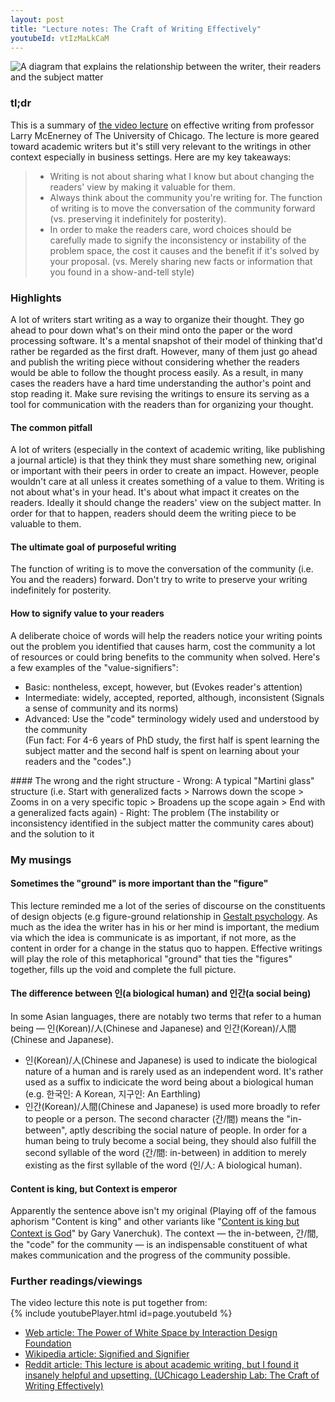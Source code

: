 ```yaml
---
layout: post
title: "Lecture notes: The Craft of Writing Effectively"
youtubeId: vtIzMaLkCaM
---
```


<img src="https://lh3.googleusercontent.com/tgZaASeMQqN7mX-DkV1hPKRVg9aCAKTMZOQ2Z-rO70zVnMUUJPthMd6VmGm1IupLjcfygUhXPqN65ZLNDdedixLnpHbqX-ALzA8xbsoOEzaR4q7dC2b3nTmREyuCd2fLKYQzRDjj9g3qscdUt0gXXpEDLAjJVFDAZAW4g2nP2OtkSSDbcngm8D3AXAI8PlJY2MVZpuqZNfVS76dVlRmPup7GV5XSZwNO10gMmlSJnVJ42kVBQLxsYsKIoNQaloRiOachSTUCP-bI4ojuVkbOGPnuducuSCaO3UITUQK5KW_GhV_1X75zWeSROO_6vCnxkN6FIzx15Bwh07ivTFMbynbIJydfrmd4-zwkLBjmWnyCaMhZM5bI6sagbNzNasCnM6I99vcBvWW_ROpXN85iifxnE46V0ZM0t598oVXcsK1UJ-mxfnjuSUW5b5jjMnx5mSH4xEWlrhZNn7LZNFGCnMmru4xmabIV6eppKw-opZgBa4Wm3vMsugxSKDSgjbepEBLl_QGICgdzlVJV-oq6u9kwBegFDQIyO9SJxImImO1CLT1zGVWJrcg2WcPBiY6IOA5467Y5LnuswmR6r9CqkWSOu-Bz7JYvGnPY9hD5nOg2CKGwVRO9mYp5PyUB4cVzBdcmBwz_YyUubVeAnH_rW3DGC75FHWMeP_Kjf7uyl0XuWXmfq0jh7fDZQ4GYYg=w1177-h1306-no?authuser=0" alt="A diagram that explains the relationship between the writer, their readers and the subject matter" class="responsive">

### tl;dr
This is a summary of [the video lecture](https://youtu.be/vtIzMaLkCaM) on effective writing from professor Larry McEnerney of The University of Chicago. The lecture is more geared toward academic writers but it's still very relevant to the writings in other context especially in business settings. Here are my key takeaways:

> - Writing is not about sharing what I know but about changing the readers' view by making it valuable for them.
> - Always think about the community you're writing for. The function of writing is to move the conversation of the community forward (vs. preserving it indefinitely for posterity).
> - In order to make the readers care, word choices should be carefully made to signify the inconsistency or instability of the problem space, the cost it causes and the benefit if it's solved by your proposal. (vs. Merely sharing new facts or information that you found in a show-and-tell style)

### Highlights
A lot of writers start writing as a way to organize their thought. They go ahead to pour down what's on their mind onto the paper or the word processing software. It's a mental snapshot of their model of thinking that'd rather be regarded as the first draft. However, many of them just go ahead and publish the writing piece without considering whether the readers would be able to follow the thought process easily. As a result, in many cases the readers have a hard time understanding the author's point and stop reading it.
Make sure revising the writings to ensure its serving as a tool for communication with the readers than for organizing your thought.
#### The common pitfall  
A lot of writers (especially in the context of academic writing, like publishing a journal article) is that they think they must share something new, original or important with their peers in order to create an impact. However, people wouldn't care at all unless it creates something of a value to them.
Writing is not about what's in your head. It's about what impact it creates on the readers. Ideally it should change the readers' view on the subject matter. In order for that to happen, readers should deem the writing piece to be valuable to them.
#### The ultimate goal of purposeful writing
The function of writing is to move the conversation of the community (i.e. You and the readers) forward. Don't try to write to preserve your writing indefinitely for posterity.
#### How to signify value to your readers
A deliberate choice of words will help the readers notice your writing points out the problem you identified that causes harm, cost the community a lot of resources or could bring benefits to the community when solved.
Here's a few examples of the "value-signifiers":
<ul>
    <li>Basic: nontheless, except, however, but (Evokes reader's attention)</li>
    <li>Intermediate: widely, accepted, reported, although, inconsistent (Signals a sense of community and its norms)</li>
    <li>Advanced: Use the "code" terminology widely used and understood by the community<br/>
  (Fun fact: For 4-6 years of PhD study, the first half is spent learning the subject matter and the second half is spent on learning about your readers and the "codes".)</li>
</ul>
#### The wrong and the right structure
- Wrong: A typical "Martini glass" structure (i.e. Start with generalized facts > Narrows down the scope > Zooms in on a very specific topic > Broadens up the scope again > End with a generalized facts again)
- Right: The problem (The instability or inconsistency identified in the subject matter the community cares about) and the solution to it

### My musings
#### Sometimes the "ground" is more important than the "figure"
This lecture reminded me a lot of the series of discourse on the constituents of design objects (e.g figure-ground relationship in [Gestalt psychology](https://en.wikipedia.org/wiki/Gestalt_psychology). As much as the idea the writer has in his or her mind is important, the medium via which the idea is communicate is as important, if not more, as the content in order for a change in the status quo to happen. Effective writings will play the role of this metaphorical "ground" that ties the "figures" together, fills up the void and complete the full picture.<br/>
#### The difference between 인(a biological human) and 인간(a social being)
In some Asian languages, there are notably two terms that refer to a human being — 인(Korean)/人(Chinese and Japanese) and 인간(Korean)/人間(Chinese and Japanese).
<ul>
    <li>인(Korean)/人(Chinese and Japanese) is used to indicate the biological nature of a human and is rarely used as an independent word. It's rather used as a suffix to indicicate the word being about a biological human (e.g. 한국인: A Korean, 지구인: An Earthling)</li>
    <li>인간(Korean)/人間(Chinese and Japanese) is used more broadly to refer to people or a person. The second character (간/間) means the "in-between", aptly describing the social nature of people. In order for a human being to truly become a social being, they should also fulfill the second syllable of the word (간/間: in-between) in addition to merely existing as the first syllable of the word (인/人: A biological human).</li>
</ul>

#### Content is king, but Context is emperor
Apparently the sentence above isn't my original (Playing off of the famous aphorism "Content is king" and other variants like "[Content is king but Context is God](https://www.garyvaynerchuk.com/content-is-king-but-context-is-god/)" by Gary Vanerchuk). The context — the in-between, 간/間, the "code" for the community — is an indispensable constituent of what makes communication and the progress of the community possible.

### Further readings/viewings
The video lecture this note is put together from:  
{% include youtubePlayer.html id=page.youtubeId %}  
- [Web article: The Power of White Space by Interaction Design Foundation](https://www.interaction-design.org/literature/article/the-power-of-white-space#:~:text=White%20space%20is%20the%20area,or%20even%20a%20background%20image.)
- [Wikipedia article: Signified and Signifier](https://en.wikipedia.org/wiki/Signified_and_signifier)
- [Reddit article: This lecture is about academic writing, but I found it insanely helpful and upsetting. (UChicago Leadership Lab: The Craft of Writing Effectively)](https://www.reddit.com/r/writing/comments/9tk4r9/this_lecture_is_about_academic_writing_but_i/)
